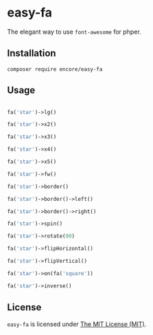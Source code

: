 easy-fa
=====

The elegant way to use `font-awesome` for phper.

Installation
-----------

```
composer require encore/easy-fa
```

Usage
-----------

```php

fa('star')->lg()

fa('star')->x2()

fa('star')->x3()

fa('star')->x4()

fa('star')->x5()

fa('star')->fw()

fa('star')->border()

fa('star')->border()->left()

fa('star')->border()->right()

fa('star')->spin()

fa('star')->rotate(90)

fa('star')->flipHorizontal()

fa('star')->flipVertical()

fa('star')->on(fa('square'))

fa('star')->inverse()

```

License
------------
`easy-fa` is licensed under [The MIT License (MIT)](LICENSE).
